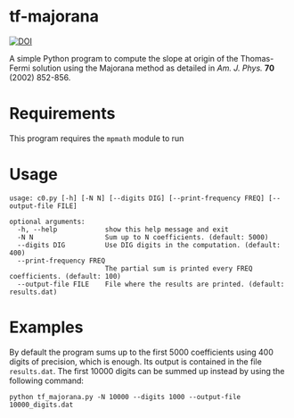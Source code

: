 # tf-majorana
[![DOI](https://zenodo.org/badge/357292083.svg)](https://zenodo.org/badge/latestdoi/357292083)

A simple Python program to compute the slope at origin of the Thomas-Fermi solution using the Majorana method as detailed in *Am. J. Phys.* **70** (2002) 852-856.

# Requirements
This program requires the `mpmath` module to run

# Usage
```
usage: c0.py [-h] [-N N] [--digits DIG] [--print-frequency FREQ] [--output-file FILE]

optional arguments:
  -h, --help            show this help message and exit
  -N N                  Sum up to N coefficients. (default: 5000)
  --digits DIG          Use DIG digits in the computation. (default: 400)
  --print-frequency FREQ
                        The partial sum is printed every FREQ coefficients. (default: 100)
  --output-file FILE    File where the results are printed. (default: results.dat)
```

# Examples
By default the program sums up to the first 5000 coefficients using 400 digits of precision, which is enough.
Its output is contained in the file `results.dat`.
The first 10000 digits can be summed up instead by using the following command:

```
python tf_majorana.py -N 10000 --digits 1000 --output-file 10000_digits.dat
```

